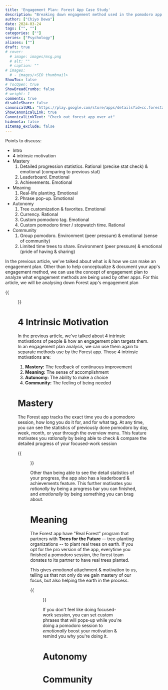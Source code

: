 ```yaml
---
title: 'Engagement Plan: Forest App Case Study'
description: "Breaking down engagement method used in the pomodoro app Forest"
author: ["Chiyo Dewa"]
date: 2024-03-24
tags: ["", ""]
categories: [""]
series: ["Psychology"]
aliases: [""]
draft: true
# cover:
  # image: images/msg.png
  # alt: ""
  # caption: ""
# images:
  # - images/<SEO thumbnail>
ShowToc: false
# TocOpen: true
ShowBreadCrumbs: false
# weight: 1
comments: true
disableShare: false
canonicalURL: "https://play.google.com/store/apps/details?id=cc.forestapp"
ShowCanonicalLink: true
CanonicalLinkText: "Check out forest app over at"
hidemeta: false
sitemap_exclude: false
---
```


Points to discuss:
- Intro
- 4 intrinsic motivation
- Mastery
  1. Detailed progression statistics. Rational (precise stat check) & emotional (comparing to previous stat)
  2. Leaderboard. Emotional
  3. Achievements. Emotional
- Meaning
  1. Real-life planting. Emotional
  2. Phrase pop-up. Emotional
- Autonomy
  1. Tree customization & favorites. Emotional
  2. Currency. Rational
  3. Custom pomodoro tag. Emotional
  4. Custom pomodoro timer / stopwatch time. Rational
- Community
  1. Group pomodoro. Environment (peer pressure) & emotional (sense of community)
  2. Limited time trees to share. Environment (peer pressure) & emotional (pride of having & sharing)

In the previous article, we've talked about what is & how we can make an engagement plan. Other than to help conceptualize & document your app's engagement method, we can use the concept of engagement plan to analyze what engagement methods are being used by other apps. For this article, we will be analysing down Forest app's engagement plan

{{<figure alt="Forest App" attr="" src="https://chiyodewa74.github.io/posts/engagement-plan-2/forest-app.png">}}

# 4 Intrinsic Motivation

In the previous article, we've talked about 4 intrinsic motivations of people & how an engagement plan targets them. In an engagement plan analysis, we can use them again to separate methods use by the Forest app. Those 4 intrinsic motivations are:

  1. **Mastery:** The feedback of continuous improvement
  2. **Meaning:** The sense of accomplishment
  3. **Autonomy:** The ability to make a choice
  4. **Community:** The feeling of being needed

# Mastery

The Forest app tracks the exact time you do a pomodoro session, how long you do it for, and for what tag. At any time, you can see the statistics of previously done pomodoro by day, week, month, or year through the overview menu. This feature motivates you *rationally* by being able to check & compare the detailed progress of your focused-work session

{{<figure alt="Forest app overview menu" attr="Forest app overview menu" src="https://chiyodewa74.github.io/posts/engagement-plan-2/overview.png">}}

Other than being able to see the detail statistics of your progress, the app also has a leaderboard & achievements feature. This further motivates you *rationally* by being a progress bar you can finished, and *emotionally* by being something you can brag about.

# Meaning

The Forest app have "Real Forest" program that partners with **Trees for the Future** -- tree-planting organizations -- to plant real trees on earth. If you opt for the pro version of the app, everytime you finished a pomodoro session, the forest team donates to its partner to have real trees planted.

This gives *emotional* attachment & motivation to us, telling us that not only do we gain mastery of our focus, but also helping the earth in the process.

{{<figure alt="Real Forest Program" attr="" src="https://chiyodewa74.github.io/posts/engagement-plan-2/real-forest.jpg">}}

If you don't feel like doing focused-work session, you can set custom phrases that will pops-up while you're doing a pomodoro session to *emotionally* boost your motivation & remind you why you're doing it.

# Autonomy



# Community